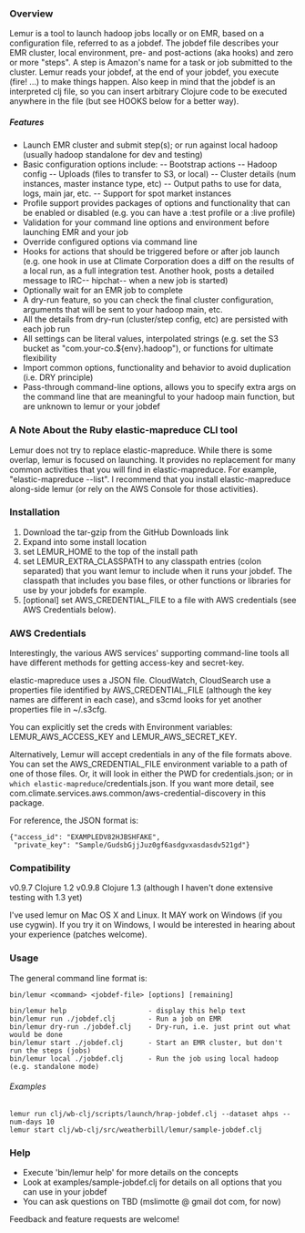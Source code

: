 ### Overview

Lemur is a tool to launch hadoop jobs locally or on EMR, based on a configuration file, referred to as a jobdef. The jobdef file describes your EMR cluster, local environment, pre- and post-actions (aka hooks) and zero or more "steps".  A step is Amazon's name for a task or job submitted to the cluster.  Lemur reads your jobdef, at the end of your jobdef, you execute (fire! ...) to make things happen.  Also keep in mind that the jobdef is an interpreted clj file, so you can insert arbitrary Clojure code to be executed anywhere in the file (but see HOOKS below for a better way).

##### Features

- Launch EMR cluster and submit step(s); or run against local hadoop (usually hadoop standalone for dev and testing)
- Basic configuration options include:
-- Bootstrap actions
-- Hadoop config
-- Uploads (files to transfer to S3, or local)
-- Cluster details (num instances, master instance type, etc)
-- Output paths to use for data, logs, main jar, etc.
-- Support for spot market instances
- Profile support provides packages of options and functionality that can be enabled or disabled (e.g. you can have a :test profile or a :live profile)
- Validation for your command line options and environment before launching EMR and your job
- Override configured options via command line
- Hooks for actions that should be triggered before or after job launch (e.g. one hook in use at Climate Corporation does a diff on the results of a local run, as a full integration test.  Another hook, posts a detailed message to IRC-- hipchat-- when a new job is started)
- Optionally wait for an EMR job to complete
- A dry-run feature, so you can check the final cluster configuration, arguments that will be sent to your hadoop main, etc.
- All the details from dry-run (cluster/step config, etc) are persisted with each job run
- All settings can be literal values, interpolated strings (e.g. set the S3 bucket as "com.your-co.${env}.hadoop"), or functions for ultimate flexibility
- Import common options, functionality and behavior to avoid duplication (i.e. DRY principle)
- Pass-through command-line options, allows you to specify extra args on the command line that are meaningful to your hadoop main function, but are unknown to lemur or your jobdef

### A Note About the Ruby elastic-mapreduce CLI tool

Lemur does not try to replace elastic-mapreduce.  While there is some overlap, lemur is focused on launching.  It provides no replacement for many common activities that you will find in elastic-mapreduce.  For example, "elastic-mapreduce --list".  I recommend that you install elastic-mapreduce along-side lemur (or rely on the AWS Console for those activities).

### Installation

1. Download the tar-gzip from the GitHub Downloads link
1. Expand into some install location
1. set LEMUR_HOME to the top of the install path
1. set LEMUR_EXTRA_CLASSPATH to any classpath entries (colon separated) that you want lemur to include when it runs your jobdef. The classpath that includes you base files, or other functions or libraries for use by your jobdefs for example.
1. [optional] set AWS_CREDENTIAL_FILE to a file with AWS credentials (see AWS Credentials below).

### AWS Credentials

Interestingly, the various AWS services' supporting command-line tools all have different methods for getting access-key and secret-key.

elastic-mapreduce uses a JSON file.  CloudWatch, CloudSearch use a properties file identified by AWS_CREDENTIAL_FILE (although the key names are different in each case), and s3cmd looks for yet another properties file in ~/.s3cfg.

You can explicitly set the creds with Environment variables: LEMUR_AWS_ACCESS_KEY and LEMUR_AWS_SECRET_KEY.

Alternatively, Lemur will accept credentials in any of the file formats above. You can set the AWS_CREDENTIAL_FILE environment variable to a path of one of those files.  Or, it will look in either the PWD for credentials.json; or in `which elastic-mapreduce`/credentials.json.  If you want more detail, see com.climate.services.aws.common/aws-credential-discovery in this package.

For reference, the JSON format is:

```
{"access_id": "EXAMPLEDV82HJBSHFAKE",
 "private_key": "Sample/GudsbGjjJuz0gf6asdgvxasdasdv521gd"}
```
### Compatibility

v0.9.7 Clojure 1.2
v0.9.8 Clojure 1.3 (although I haven't done extensive testing with 1.3 yet)

I've used lemur on Mac OS X and Linux.  It MAY work on Windows (if you use cygwin).  If you try it on Windows, I would be interested in hearing about your experience (patches welcome).

### Usage

The general command line format is:

```
bin/lemur <command> <jobdef-file> [options] [remaining]

bin/lemur help                    - display this help text
bin/lemur run ./jobdef.clj        - Run a job on EMR
bin/lemur dry-run ./jobdef.clj    - Dry-run, i.e. just print out what would be done
bin/lemur start ./jobdef.clj      - Start an EMR cluster, but don't run the steps (jobs)
bin/lemur local ./jobdef.clj      - Run the job using local hadoop (e.g. standalone mode)
```
###### Examples
```
lemur run clj/wb-clj/scripts/launch/hrap-jobdef.clj --dataset ahps --num-days 10
lemur start clj/wb-clj/src/weatherbill/lemur/sample-jobdef.clj
```

### Help

- Execute 'bin/lemur help' for more details on the concepts
- Look at examples/sample-jobdef.clj for details on all options that you can use in your jobdef
- You can ask questions on TBD (mslimotte @ gmail dot com, for now)

Feedback and feature requests are welcome!
